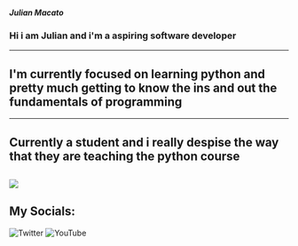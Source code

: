##### Julian Macato
### Hi i am Julian and i'm a aspiring software developer 
----
## I'm currently focused on learning python and pretty much getting to know the ins and out the fundamentals of programming 
----
## Currently a student and i really despise the way that they are teaching the python course
![](https://cdn.discordapp.com/emojis/798788426299342890.png?v=1)
----
## My Socials:
![Twitter](https://twitter.com/MacatoJulian)
![YouTube](youtube.com/c/fancybaby404)

